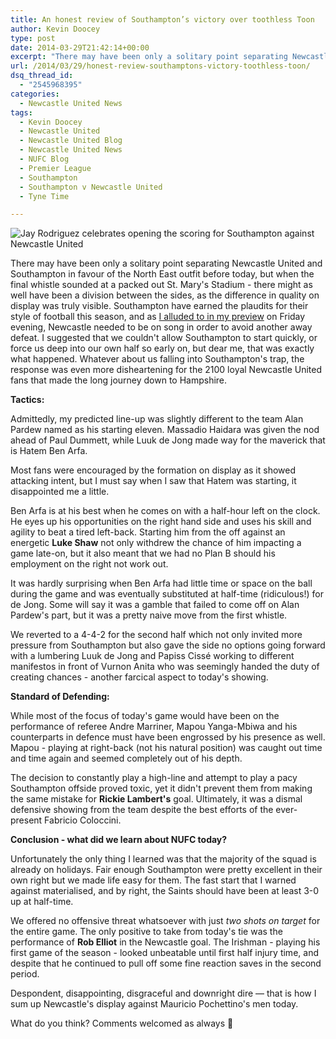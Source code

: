 ```yaml
---
title: An honest review of Southampton’s victory over toothless Toon
author: Kevin Doocey
type: post
date: 2014-03-29T21:42:14+00:00
excerpt: "There may have been only a solitary point separating Newcastle United and Southampton in favour of the North-East outfit before today, but when the final whistle sounded at a packed out St. Mary's Stadium.."
url: /2014/03/29/honest-review-southamptons-victory-toothless-toon/
dsq_thread_id:
  - "2545968395"
categories:
  - Newcastle United News
tags:
  - Kevin Doocey
  - Newcastle United
  - Newcastle United Blog
  - Newcastle United News
  - NUFC Blog
  - Premier League
  - Southampton
  - Southampton v Newcastle United
  - Tyne Time

---
```

![Jay Rodriguez celebrates opening the scoring for Southampton against Newcastle United](http://www.tynetime.com/wp-content/uploads/2014/03/Jay-Rodriguez-Southampton-Newcastle.jpg "Rodriguez - Ripped Newcastle United's non-existent defence to shreds today")

There may have been only a solitary point separating Newcastle United and Southampton in favour of the North East outfit before today, but when the final whistle sounded at a packed out St. Mary's Stadium - there might as well have been a division between the sides, as the difference in quality on display was truly visible. Southampton have earned the plaudits for their style of football this season, and as [I alluded to in my preview](http://www.tynetime.com/2014/03/28/southampton-v-newcastle-united-will-line/ "nufc preview") on Friday evening, Newcastle needed to be on song in order to avoid another away defeat. I suggested that we couldn't allow Southampton to start quickly, or force us deep into our own half so early on, but dear me, that was exactly what happened. Whatever about us falling into Southampton's trap, the response was even more disheartening for  the 2100 loyal Newcastle United fans that made the long journey down to Hampshire.

**Tactics:**

Admittedly, my predicted line-up was slightly different to the team Alan Pardew named as his starting eleven. Massadio Haidara was given the nod ahead of Paul Dummett, while Luuk de Jong made way for the maverick that is Hatem Ben Arfa.

Most fans were encouraged by the formation on display as it showed attacking intent, but I must say when I saw that Hatem was starting, it disappointed me a little.

Ben Arfa is at his best when he comes on with a half-hour left on the clock. He eyes up his opportunities on the right hand side and uses his skill and agility to beat a tired left-back. Starting him from the off against an energetic **Luke Shaw** not only withdrew the chance of him impacting a game late-on, but it also meant that we had no Plan B should his employment on the right not work out.

It was hardly surprising when Ben Arfa had little time or space on the ball during the game and was eventually substituted at half-time (ridiculous!) for de Jong. Some will say it was a gamble that failed to come off on Alan Pardew's part, but it was a pretty naive move from the first whistle.

We reverted to a 4-4-2 for the second half which not only invited more pressure from Southampton but also gave the side no options going forward with a lumbering Luuk de Jong and Papiss Cissé working to different manifestos in front of Vurnon Anita who was seemingly handed the duty of creating chances - another farcical aspect to today's showing.

**Standard of Defending:**

While most of the focus of today's game would have been on the performance of referee Andre Marriner, Mapou Yanga-Mbiwa and his counterparts in defence must have been engrossed by his presence as well. Mapou - playing at right-back (not his natural position) was caught out time and time again and seemed completely out of his depth.

The decision to constantly play a high-line and attempt to play a pacy Southampton offside proved toxic, yet it didn't prevent them from making the same mistake for **Rickie Lambert's** goal. Ultimately, it was a dismal defensive showing from the team despite the best efforts of the ever-present Fabricio Coloccini.

**Conclusion - what did we learn about NUFC today?**

Unfortunately the only thing I learned was that the majority of the squad is already on holidays. Fair enough Southampton were pretty excellent in their own right but we made life easy for them. The fast start that I warned against materialised, and by right, the Saints should have been at least 3-0 up at half-time.

We offered no offensive threat whatsoever with just _two shots on target_ for the entire game. The only positive to take from today's tie was the performance of **Rob Elliot** in the Newcastle goal. The Irishman - playing his first game of the season - looked unbeatable until first half injury time, and despite that he continued to pull off some fine reaction saves in the second period.

Despondent, disappointing, disgraceful and downright dire — that is how I sum up Newcastle's display against Mauricio Pochettino's men today.

What do you think? Comments welcomed as always 🙂
